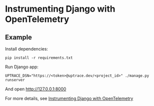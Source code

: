 # Instrumenting Django with OpenTelemetry

## Example

Install dependencies:

```shell
pip install -r requirements.txt
```

Run Django app:

```shell
UPTRACE_DSN="https://<token>@uptrace.dev/<project_id>" ./manage.py runserver
```

And open http://127.0.0.1:8000

For more details, see
[Instrumenting Django with OpenTelemetry](https://uptrace.dev/opentelemetry/instrumentations/python-django.html)
